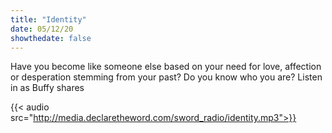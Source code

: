 ```yaml
---
title: "Identity"
date: 05/12/20
showthedate: false
---
```


Have you become like someone else based on your need for love, affection or desperation stemming from your past? Do you know who you are? Listen in as Buffy shares
<!--more-->
{{< audio src="http://media.declaretheword.com/sword_radio/identity.mp3">}}